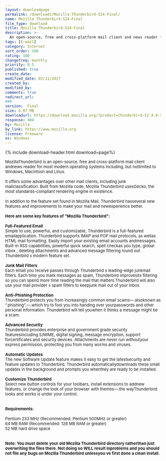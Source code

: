 ```yaml
---
layout: downloadpage
permalink: /downloads/Mozilla-Thunderbird-524-Final/
name: Mozilla Thunderbird-524-Final
file_type: download
title: Mozilla Thunderbird-524-Final
description: >-
  An open-source, free and cross-platform mail client and news reader for most modern operating systems
tags: [E-mail]
category: Internet
sort_order: 100
rating: 100
changefreq: monthly
priority: 0.5
published: true
create_date:
modified_date: 03/11/2017
created_by:
modified_by:
comments: true
redirect_url:
###
version:  Final
size: 6.07 MB
downloadurl: https://download.mozilla.org/?product=thunderbird-52.4.0-SSL&os=win&lang=en-US
response: 404
by: Mozilla
by_link: https://www.mozilla.org
license: Freeware
os: Windows
---
```


{% include download-header.html download=page%}

<p style="fix-download-text !important">
<p><font size="2"><p>MozillaThunderbird is an open-source, free and cross-platform mail client andnews reader for most modern operating systems including, but notlimited to Windows, Macintosh and Linux.<br />
<br />
It offers some advantages over other mail clients, including junk mailclassification. Built from Mozilla code, Mozilla Thunderbird usesGecko, the most standards-compliant rendering engine in existence.<br />
<br />
In addition to the feature set found in Mozilla Mail, Thunderbird hasseveral new features and improvements to make your mail and newexperience better.<br />
<br />
<span><strong>Here are some key features of "Mozilla Thunderbird":</strong></span><br />
<br />
<strong>Full-Featured Email </strong><br />
Simple to use, powerful, and customizable, Thunderbird is a full-featured email</a>application. Thunderbird supports IMAP and POP mail protocols, as wellas HTML mail formatting. Easily import your existing email accounts andmessages. Built-in RSS capabilities, powerful quick search, spell checkas you type, global inbox , deleting attachments and advanced message filtering round out Thunderbird s modern feature set. <br />
<br />
<strong>Junk Mail Filters </strong><br />
Each email you receive passes through Thunderbird s leading-edge junkmail filters. Each time you mark messages as spam, Thunderbird improvesits filtering so you can spend more time reading the mail that matters.Thunderbird will also use your mail provider s spam filters to keepjunk mail out of your inbox. <br />
<br />
<strong>Anti-Phishing Protection </strong><br />
Thunderbird protects you from increasingly common email scams—.alsoknown as “.phishing”.—.which try to fool you into handing over yourpasswords and other personal information. Thunderbird will tell youwhen it thinks a message might be a scam. <br />
<br />
<strong>Advanced Security </strong><br />
Thunderbird provides enterprise and government grade security featuresincluding S/MIME, digital signing, message encryption, support forcertificates and security devices. Attachments are never run withoutyour express permission, protecting you from many worms and viruses. <br />
<br />
<strong>Automatic Updates </strong><br />
The new Software Update feature makes it easy to get the latestsecurity and feature updates to Thunderbird. Thunderbird automaticallydownloads these small updates in the background and prompts you whenthey are ready to be installed. <br />
<br />
<strong>Customize Thunderbird </strong><br />
Select new button controls for your toolbars, install extensions to addnew features, or change the look of your browser with themes—.the wayThunderbird looks and works is under your control. <br />
<br />
<br />
<span><strong>Requirements:</strong></span><br />
<br />
Pentium 233 MHz (Recommended: Pentium 500MHz or greater) <br />
64 MB RAM (Recommended: 128 MB RAM or greater) <br />
52 MB hard drive space <br />
<br />
<br />
<strong>Note: You must delete your old Mozilla Thunderbird directory ratherthan just overwriting the files there. Not doing so WILL result inproblems and you should not file any bugs on Mozilla Thunderbird unlessyou ve first done a clean install.</strong></p></p></p>
